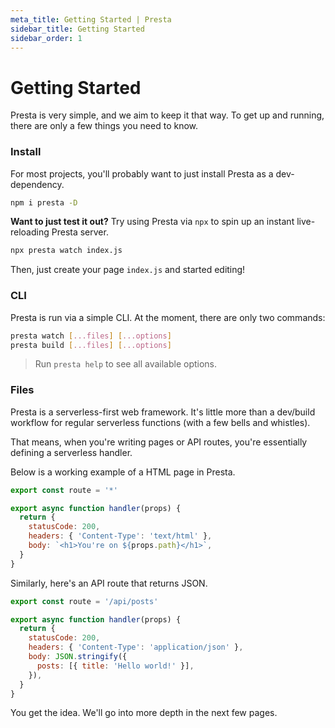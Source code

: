 ```yaml
---
meta_title: Getting Started | Presta
sidebar_title: Getting Started
sidebar_order: 1
---
```


# Getting Started

Presta is very simple, and we aim to keep it that way. To get up and running,
there are only a few things you need to know.

### Install

For most projects, you'll probably want to just install Presta as a
dev-dependency.

```bash
npm i presta -D
```

**Want to just test it out?** Try using Presta via `npx` to spin up an instant
live-reloading Presta server.

```bash
npx presta watch index.js
```

Then, just create your page `index.js` and started editing!

### CLI

Presta is run via a simple CLI. At the moment, there are only two commands:

```bash
presta watch [...files] [...options]
presta build [...files] [...options]
```

> Run `presta help` to see all available options.

### Files

Presta is a serverless-first web framework. It's little more than a dev/build
workflow for regular serverless functions (with a few bells and whistles).

That means, when you're writing pages or API routes, you're essentially defining
a serverless handler.

Below is a working example of a HTML page in Presta.

```javascript
export const route = '*'

export async function handler(props) {
  return {
    statusCode: 200,
    headers: { 'Content-Type': 'text/html' },
    body: `<h1>You're on ${props.path}</h1>`,
  }
}
```

Similarly, here's an API route that returns JSON.

```javascript
export const route = '/api/posts'

export async function handler(props) {
  return {
    statusCode: 200,
    headers: { 'Content-Type': 'application/json' },
    body: JSON.stringify({
      posts: [{ title: 'Hello world!' }],
    }),
  }
}
```

You get the idea. We'll go into more depth in the next few pages.
